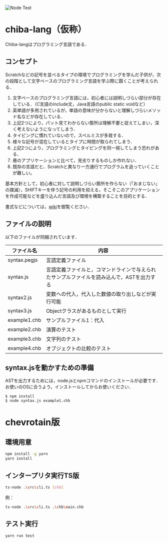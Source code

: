 ![Node Test](https://github.com/sudalab/chiba-lang/workflows/Node%20Test/badge.svg)

# chiba-lang（仮称）

Chiba-langはプログラミング言語である．

## コンセプト

Scratchなどの記号を並べるタイプの環境でプログラミングを学んだ子供が，次の段階として文字ベースのプログラミング言語を学ぶ際に躓くことが考えられる．

1. 文字ベースのプログラミング言語には，初心者には説明しづらい部分が存在している．（C言語のinclude文，Java言語のpublic static voidなど）
1. 英単語が多用されているが，単語の意味が分からないと理解しづらいメソッド名などが存在している．
1. 上記2つにより，パット見てわからない箇所は理解不要と捉えてしまい，深く考えないようになってしまう．
1. タイピングに慣れていないので，スペルミスが多発する．
1. 様々な記号が混在しているとタイプに時間が取られてしまう．
1. 上記2つにより，プログラミングとタイピングを同一視してしまう恐れがある．
1. 巷のアプリケーションと比べて，見劣りするものしか作れない．
1. 既存の言語だと、Scratchと異なり一方通行でプログラムを追っていくことが難しい。

基本方針として，初心者に対して説明しづらい箇所を作らない（「おまじない」の撲滅），SHIFTキーを伴う記号の利用を抑える，そこそこのアプリケーションを作成可能などを盛り込んだ言語及び環境を構築することを目的とする．

書式などについては，[wiki](https://github.com/sudalab/chiba-lang/wiki)を御覧ください．

## ファイルの説明

以下のファイルが同梱されています．

ファイル名 | 内容
-|-
syntax.pegjs | 言語定義ファイル
syntax.js | 言語定義ファイルと，コマンドラインで与えられたサンプルファイルを読み込んで，ASTを出力する
syntax2.js | 変数への代入，代入した数値の取り出しなどが実行可能
syntax3.js | Objectクラスがあるものとして実行
example1.chb | サンプルファイル1：代入
example2.chb | 演算のテスト
example3.chb | 文字列のテスト
example4.chb | オブジェクトの比較のテスト

## syntax.jsを動かすための準備

ASTを出力するためには，node.jsとnpmコマンドのインストールが必要です．
お使いのOSに合うよう，インストールしてからお使いください．

```
$ npm install
$ node syntax.js example1.chb
```


# chevrotain版

## 環境用意
```bash
npm install -g yarn
yarn install
```

## インタープリタ実行TS版
```bash
ts-node .\src\cli.ts [chb]
```

例：
```bash
ts-node .\src\cli.ts .\chb\main.chb
```

## テスト実行
```bash
yarn run test
```
